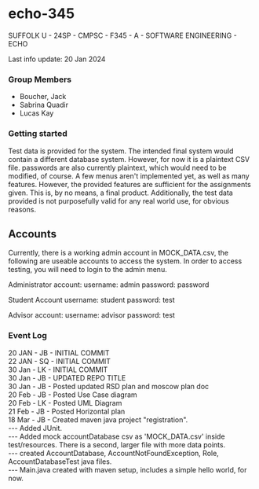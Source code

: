# echo-345
SUFFOLK U - 24SP - CMPSC - F345 - A - SOFTWARE ENGINEERING - ECHO

Last info update: 20 Jan 2024

### Group Members
- Boucher, Jack
- Sabrina Quadir
- Lucas Kay

### Getting started

Test data is provided for the system. The intended final system would contain a different database system. However, for now it is a plaintext CSV file. passwords are also currently plaintext, which would need to be modified, of course. A few menus aren't implemented yet, as well as many features. However, the provided features are sufficient for the assignments given. This is, by no means, a final product. Additionally, the test data provided is not purposefully valid for any real world use, for obvious reasons. 

## Accounts
Currently, there is a working admin account in MOCK_DATA.csv, the following are useable accounts to access the system. In order to access testing, you will need to login to the admin menu.

Administrator account:
username: admin
password: password

Student Account
username: student
password: test

Advisor account:
username: advisor
password: test



### Event Log
20 JAN - JB -   INITIAL COMMIT\
22 JAN - SQ -   INITIAL COMMIT\
30 Jan - LK -   INITIAL COMMIT\
30 Jan - JB -   UPDATED REPO TITLE\
30 Jan - JB -   Posted updated RSD plan and moscow plan doc\
20 Feb - JB -   Posted Use Case diagram\
20 Feb - LK -   Posted UML Diagram\
21 Feb - JB -   Posted Horizontal plan\
18 Mar - JB -   Created maven java project "registration".\
--- Added JUnit.\
--- Added mock accountDatabase csv as 'MOCK_DATA.csv' inside test\/resources. There is a second, larger file with more data points.\
--- created AccountDatabase, AccountNotFoundException, Role, AccountDatabaseTest java files.\
--- Main.java created with maven setup, includes a simple hello world, for now.